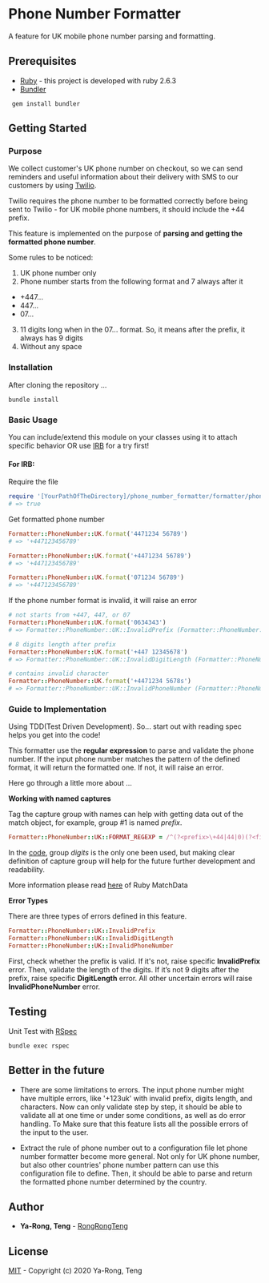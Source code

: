 # Phone Number Formatter

A feature for UK mobile phone number parsing and formatting.


## Prerequisites

- [Ruby](https://www.ruby-lang.org/en/documentation/installation/) - this project is developed with ruby 2.6.3
- [Bundler](https://bundler.io/)
```
 gem install bundler
```

## Getting Started

### Purpose

We collect customer's UK phone number on checkout, so we can send reminders and useful information about their delivery with SMS to our customers by using [Twilio](https://www.twilio.com/docs/sms/quickstart/ruby).

Twilio requires the phone number to be formatted correctly before being sent to Twilio - for UK mobile phone numbers, it should include the +44 prefix.

This feature is implemented on the purpose of **parsing and getting the formatted phone number**.

Some rules to be noticed:

1. UK phone number only
2. Phone number starts from the following format and 7 always after it
- +447...
- 447...
- 07...
3. 11 digits long when in the 07... format. So, it means after the prefix, it always has 9 digits
4. Without any space


### Installation

After cloning the repository ...
```
bundle install
```

### Basic Usage

You can include/extend this module on your classes using it to attach specific behavior OR use [IRB](https://www.ruby-lang.org/en/documentation/quickstart/) for a try first!

#### For IRB:

Require the file
```ruby
require '[YourPathOfTheDirectory]/phone_number_formatter/formatter/phone_number/uk'
# => true
```

Get formatted phone number

```ruby
Formatter::PhoneNumber::UK.format('4471234 56789')
# => '+447123456789'

Formatter::PhoneNumber::UK.format('+4471234 56789')
# => '+447123456789'

Formatter::PhoneNumber::UK.format('071234 56789')
# => '+447123456789'
```

If the phone number format is invalid, it will raise an error
```ruby
# not starts from +447, 447, or 07
Formatter::PhoneNumber::UK.format('0634343')
# => Formatter::PhoneNumber::UK::InvalidPrefix (Formatter::PhoneNumber::UK::InvalidPrefix)

# 8 digits length after prefix
Formatter::PhoneNumber::UK.format('+447 12345678')
# => Formatter::PhoneNumber::UK::InvalidDigitLength (Formatter::PhoneNumber::UK::InvalidDigitLength)

# contains invalid character
Formatter::PhoneNumber::UK.format('+4471234 5678s')
# => Formatter::PhoneNumber::UK::InvalidPhoneNumber (Formatter::PhoneNumber::UK::InvalidPhoneNumber)
```

### Guide to Implementation

Using TDD(Test Driven Development). So... start out with reading spec helps you get into the code!

This formatter use the **regular expression** to parse and validate the phone number. If the input phone number matches the pattern of the defined format, it will return the formatted one. If not, it will raise an error.

Here go through a little more about ...

**Working with named captures**

Tag the capture group with names can help with getting data out of the match object, for example, group #1 is named *prefix*.

```ruby
Formatter::PhoneNumber::UK::FORMAT_REGEXP = /^(?<prefix>\+44|44|0)(?<fixed_digit>7)(?<digits>\d{9})$/ 
```
In the [code](https://github.com/RongRongTeng/phone_number_formatter/blob/master/formatter/phone_number/uk.rb#L22), group *digits* is the only one been used, but making clear definition of capture group will help for the future further development and readability.

More information please read [here](https://ruby-doc.org/core-2.6.3/MatchData.html) of Ruby MatchData

**Error Types**

There are three types of errors defined in this feature.

```ruby
Formatter::PhoneNumber::UK::InvalidPrefix
Formatter::PhoneNumber::UK::InvalidDigitLength
Formatter::PhoneNumber::UK::InvalidPhoneNumber
```

First, check whether the prefix is valid. If it's not, raise specific **InvalidPrefix** error. Then, validate the length of the digits. If it’s not 9 digits after the prefix, raise specific **DigitLength** error. All other uncertain errors will raise **InvalidPhoneNumber** error.


## Testing

Unit Test with [RSpec](https://github.com/rspec/rspec)

```
bundle exec rspec
```

## Better in the future

- There are some limitations to errors. The input phone number might have multiple errors, like '+123uk' with invalid prefix, digits length, and characters. Now can only validate step by step, it should be able to validate all at one time or under some conditions, as well as do error handling. To Make sure that this feature lists all the possible errors of the input to the user.

- Extract the rule of phone number out to a configuration file let phone number formatter become more general. Not only for UK phone number, but also other countries' phone number pattern can use this configuration file to define. Then, it should be able to parse and return the formatted phone number determined by the country.


## Author

- **Ya-Rong, Teng** - [RongRongTeng](https://github.com/RongRongTeng)

## License
[MIT](https://github.com/RongRongTeng/phone_number_formatter/blob/master/LICENSE) - Copyright (c) 2020 Ya-Rong, Teng
